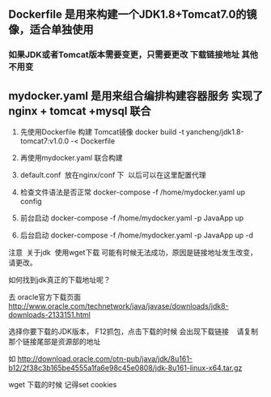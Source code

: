 

## Dockerfile 是用来构建一个JDK1.8+Tomcat7.0的镜像，适合单独使用
### 如果JDK或者Tomcat版本需要变更，只需要更改 下载链接地址 其他不用变

## mydocker.yaml  是用来组合编排构建容器服务 实现了 nginx + tomcat +mysql 联合


1. 先使用Dockerfile 构建 Tomcat镜像
   docker build -t yancheng/jdk1.8-tomcat7:v1.0.0 -< Dockerfile

2. 再使用mydocker.yaml 联合构建

3. default.conf  放在nginx/conf 下  以后可以在这里配置代理



1. 检查文件语法是否正常
docker-compose -f /home/mydocker.yaml up config


2. 前台启动
docker-compose -f /home/mydocker.yaml -p JavaApp up

2. 后台启动
docker-compose -f /home/mydocker.yaml -p JavaApp up -d



注意  关于jdk  使用wget下载 可能有时候无法成功，原因是链接地址发生改变，请更改。

如何找到jdk真正的下载地址呢？

去 oracle官方下载页面  http://www.oracle.com/technetwork/java/javase/downloads/jdk8-downloads-2133151.html

选择你要下载的JDK版本， F12抓包，点击下载的时候 会出现下载链接    请复制那个链接尾部是资源部的地址

如   http://download.oracle.com/otn-pub/java/jdk/8u161-b12/2f38c3b165be4555a1fa6e98c45e0808/jdk-8u161-linux-x64.tar.gz

wget 下载的时候 记得set cookies 
